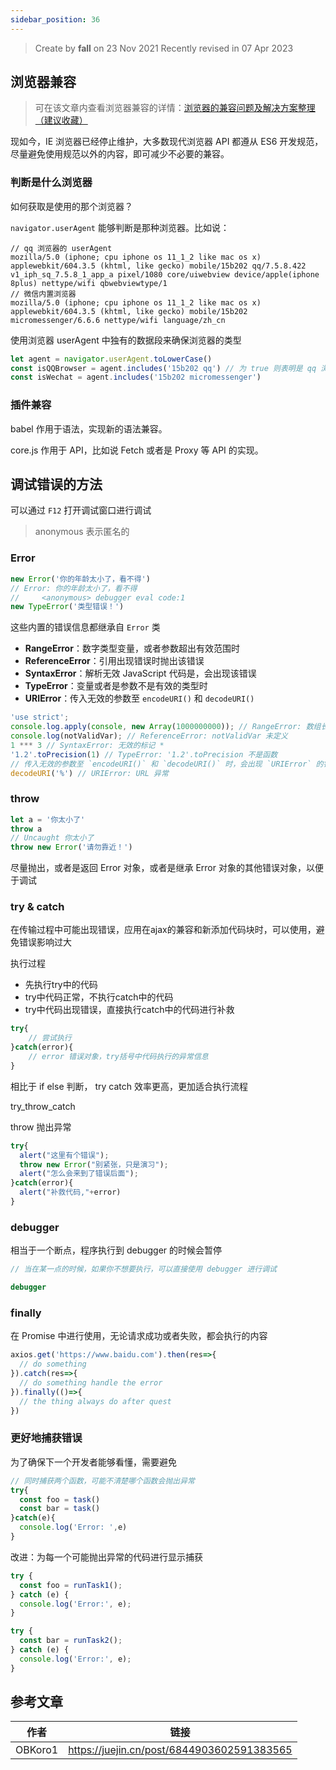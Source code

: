 ```yaml
---
sidebar_position: 36
---
```


> Create by **fall** on 23 Nov 2021
> Recently revised in 07 Apr 2023

## 浏览器兼容

> 可在该文章内查看浏览器兼容的详情：[浏览器的兼容问题及解决方案整理（建议收藏）](https://juejin.cn/post/6972937716660961317)

现如今，IE 浏览器已经停止维护，大多数现代浏览器 API 都遵从 ES6 开发规范，尽量避免使用规范以外的内容，即可减少不必要的兼容。

### 判断是什么浏览器

如何获取是使用的那个浏览器？

`navigator.userAgent` 能够判断是那种浏览器。比如说：

```
// qq 浏览器的 userAgent
mozilla/5.0 (iphone; cpu iphone os 11_1_2 like mac os x) applewebkit/604.3.5 (khtml, like gecko) mobile/15b202 qq/7.5.8.422 v1_iph_sq_7.5.8_1_app_a pixel/1080 core/uiwebview device/apple(iphone 8plus) nettype/wifi qbwebviewtype/1
// 微信内置浏览器
mozilla/5.0 (iphone; cpu iphone os 11_1_2 like mac os x) applewebkit/604.3.5 (khtml, like gecko) mobile/15b202 micromessenger/6.6.6 nettype/wifi language/zh_cn
```

使用浏览器 userAgent 中独有的数据段来确保浏览器的类型

```js
let agent = navigator.userAgent.toLowerCase()
const isQQBrowser = agent.includes('15b202 qq') // 为 true 则表明是 qq 浏览器
const isWechat = agent.includes('15b202 micromessenger')
```

### 插件兼容

babel 作用于语法，实现新的语法兼容。

core.js 作用于 API，比如说 Fetch 或者是 Proxy 等 API 的实现。

## 调试错误的方法

可以通过 `F12` 打开调试窗口进行调试

> anonymous 表示匿名的

### Error

```js
new Error('你的年龄太小了，看不得')
// Error: 你的年龄太小了，看不得
//     <anonymous> debugger eval code:1
new TypeError('类型错误！')
```

这些内置的错误信息都继承自 `Error` 类

- **RangeError**：数字类型变量，或者参数超出有效范围时
- **ReferenceError**：引用出现错误时抛出该错误
- **SyntaxError**：解析无效 JavaScript 代码是，会出现该错误
- **TypeError**：变量或者是参数不是有效的类型时
- **URIError**：传入无效的参数至 `encodeURI()` 和 `decodeURI()` 

```ts
'use strict';
console.log.apply(console, new Array(1000000000)); // RangeError: 数组长度无效
console.log(notValidVar); // ReferenceError: notValidVar 未定义
1 *** 3 // SyntaxError: 无效的标记 *
'1.2'.toPrecision(1) // TypeError: '1.2'.toPrecision 不是函数
// 传入无效的参数至 `encodeURI()` 和 `decodeURI()` 时，会出现 `URIError` 的错误提示：
decodeURI('%') // URIError: URL 异常
```

### throw

```js
let a = '你太小了'
throw a
// Uncaught 你太小了
throw new Error('请勿靠近！')
```

尽量抛出，或者是返回 Error 对象，或者是继承 Error 对象的其他错误对象，以便于调试

### try & catch

在传输过程中可能出现错误，应用在ajax的兼容和新添加代码块时，可以使用，避免错误影响过大

执行过程

- 先执行try中的代码
- try中代码正常，不执行catch中的代码
- try中代码出现错误，直接执行catch中的代码进行补救

```js
try{
    // 尝试执行
}catch(error){
    // error 错误对象，try括号中代码执行的异常信息
}
```

相比于 if else 判断， try catch 效率更高，更加适合执行流程

try_throw_catch

throw 抛出异常

```js
try{
  alert("这里有个错误");
  throw new Error("别紧张，只是演习");
  alert("怎么会来到了错误后面");
}catch(error){
  alert("补救代码,"+error)
}
```

### debugger

相当于一个断点，程序执行到 debugger 的时候会暂停

```js
// 当在某一点的时候，如果你不想要执行，可以直接使用 debugger 进行调试

debugger
```

### finally

在 Promise 中进行使用，无论请求成功或者失败，都会执行的内容

```js
axios.get('https://www.baidu.com').then(res=>{
  // do something
}).catch(res=>{
  // do something handle the error
}).finally(()=>{
  // the thing always do after quest
})
```

### 更好地捕获错误

为了确保下一个开发者能够看懂，需要避免

```js
// 同时捕获两个函数，可能不清楚哪个函数会抛出异常
try{
  const foo = task()
  const bar = task()
}catch(e){
  console.log('Error: ',e)
}
```

改进：为每一个可能抛出异常的代码进行显示捕获

```js
try {
  const foo = runTask1();
} catch (e) {
  console.log('Error:', e);
}

try {
  const bar = runTask2();
} catch (e) {
  console.log('Error:', e);
}
```

## 参考文章

| 作者    | 链接                                       |
| ------- | ------------------------------------------ |
| OBKoro1 | https://juejin.cn/post/6844903602591383565 |

